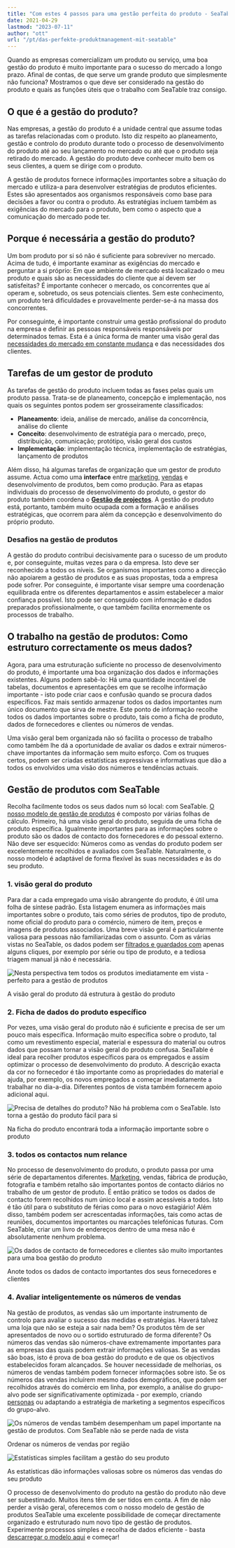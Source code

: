 ```yaml
---
title: "Com estes 4 passos para uma gestão perfeita do produto - SeaTable"
date: 2021-04-29
lastmod: "2023-07-11"
author: "ott"
url: "/pt/das-perfekte-produktmanagement-mit-seatable"
---
```


Quando as empresas comercializam um produto ou serviço, uma boa gestão do produto é muito importante para o sucesso do mercado a longo prazo. Afinal de contas, de que serve um grande produto que simplesmente não funciona? Mostramos o que deve ser considerado na gestão do produto e quais as funções úteis que o trabalho com SeaTable traz consigo.

## O que é a gestão do produto?

Nas empresas, a gestão do produto é a unidade central que assume todas as tarefas relacionadas com o produto. Isto diz respeito ao planeamento, gestão e controlo do produto durante todo o processo de desenvolvimento do produto até ao seu lançamento no mercado ou até que o produto seja retirado do mercado. A gestão do produto deve conhecer muito bem os seus clientes, a quem se dirige com o produto.

A gestão de produtos fornece informações importantes sobre a situação do mercado e utiliza-a para desenvolver estratégias de produtos eficientes. Estes são apresentados aos organismos responsáveis como base para decisões a favor ou contra o produto. As estratégias incluem também as exigências do mercado para o produto, bem como o aspecto que a comunicação do mercado pode ter.

## Porque é necessária a gestão do produto?

Um bom produto por si só não é suficiente para sobreviver no mercado. Acima de tudo, é importante examinar as exigências do mercado e perguntar a si próprio: Em que ambiente de mercado está localizado o meu produto e quais são as necessidades do cliente que aí devem ser satisfeitas? É importante conhecer o mercado, os concorrentes que aí operam e, sobretudo, os seus potenciais clientes. Sem este conhecimento, um produto terá dificuldades e provavelmente perder-se-á na massa dos concorrentes.

Por conseguinte, é importante construir uma gestão profissional do produto na empresa e definir as pessoas responsáveis responsáveis por determinados temas. Esta é a única forma de manter uma visão geral das [necessidades do mercado em constante mudança](https://www.reckliesmp.de/veraenderungen-im-markt/) e das necessidades dos clientes.

## Tarefas de um gestor de produto

As tarefas de gestão do produto incluem todas as fases pelas quais um produto passa. Trata-se de planeamento, concepção e implementação, nos quais os seguintes pontos podem ser grosseiramente classificados:

- **Planeamento**: ideia, análise de mercado, análise da concorrência, análise do cliente
- **Conceito**: desenvolvimento de estratégia para o mercado, preço, distribuição, comunicação; protótipo, visão geral dos custos
- **Implementação**: implementação técnica, implementação de estratégias, lançamento de produtos

Além disso, há algumas tarefas de organização que um gestor de produto assume. Actua como uma **interface** entre [marketing](https://seatable.io/pt/marketing/), [vendas](https://seatable.io/pt/vertrieb/) e desenvolvimento de produtos, bem como produção. Para as etapas individuais do processo de desenvolvimento do produto, o gestor do produto também coordena o **[Gestão de projectos](https://seatable.io/pt/projektmanagement/)**. A gestão do produto está, portanto, também muito ocupada com a formação e análises estratégicas, que ocorrem para além da concepção e desenvolvimento do próprio produto.

### Desafios na gestão de produtos

A gestão do produto contribui decisivamente para o sucesso de um produto e, por conseguinte, muitas vezes para o da empresa. Isto deve ser reconhecido a todos os níveis. Se organismos importantes como a direcção não apoiarem a gestão de produtos e as suas propostas, toda a empresa pode sofrer. Por conseguinte, é importante visar sempre uma coordenação equilibrada entre os diferentes departamentos e assim estabelecer a maior confiança possível. Isto pode ser conseguido com informação e dados preparados profissionalmente, o que também facilita enormemente os processos de trabalho.

## O trabalho na gestão de produtos: Como estruturo correctamente os meus dados?

Agora, para uma estruturação suficiente no processo de desenvolvimento do produto, é importante uma boa organização dos dados e informações existentes. Alguns podem sabê-lo: Há uma quantidade incontável de tabelas, documentos e apresentações em que se recolhe informação importante - isto pode criar caos e confusão quando se procura dados específicos. Faz mais sentido armazenar todos os dados importantes num único documento que sirva de mestre. Este ponto de informação recolhe todos os dados importantes sobre o produto, tais como a ficha de produto, dados de fornecedores e clientes ou números de vendas.

Uma visão geral bem organizada não só facilita o processo de trabalho como também lhe dá a oportunidade de avaliar os dados e extrair números-chave importantes da informação sem muito esforço. Com os truques certos, podem ser criadas estatísticas expressivas e informativas que dão a todos os envolvidos uma visão dos números e tendências actuais.

## Gestão de produtos com SeaTable

Recolha facilmente todos os seus dados num só local: com SeaTable. [O nosso modelo de gestão de produtos](https://seatable.io/pt/vorlage/mo8j3bg_qqkig0v-xx2fmq/) é composto por várias folhas de cálculo. Primeiro, há uma visão geral do produto, seguida de uma ficha de produto específica. Igualmente importantes para as informações sobre o produto são os dados de contacto dos fornecedores e do pessoal externo. Não deve ser esquecido: Números como as vendas do produto podem ser excelentemente recolhidos e avaliados com SeaTable. Naturalmente, o nosso modelo é adaptável de forma flexível às suas necessidades e às do seu produto.

### 1\. visão geral do produto

Para dar a cada empregado uma visão abrangente do produto, é útil uma folha de síntese padrão. Esta listagem enumera as informações mais importantes sobre o produto, tais como séries de produtos, tipo de produto, nome oficial do produto para o comércio, número de item, preços e imagens de produtos associados. Uma breve visão geral é particularmente valiosa para pessoas não familiarizadas com o assunto. Com as várias vistas no SeaTable, os dados podem ser [filtrados e guardados com](https://seatable.io/pt/docs/handbuch/seatable-nutzen/gruppierung-sortierung-filter/) apenas alguns cliques, por exemplo por série ou tipo de produto, e a tediosa triagem manual já não é necessária.

![Nesta perspectiva tem todos os produtos imediatamente em vista - perfeito para a gestão de produtos](images/Range-View_2.jpg)

A visão geral do produto dá estrutura à gestão do produto

### 2\. Ficha de dados do produto específico

Por vezes, uma visão geral do produto não é suficiente e precisa de ser um pouco mais específica. Informação muito específica sobre o produto, tal como um revestimento especial, material e espessura do material ou outros dados que possam tornar a visão geral do produto confusa. SeaTable é ideal para recolher produtos específicos para os empregados e assim optimizar o processo de desenvolvimento do produto. A descrição exacta da cor no fornecedor é tão importante como as propriedades do material e ajuda, por exemplo, os novos empregados a começar imediatamente a trabalhar no dia-a-dia. Diferentes pontos de vista também fornecem apoio adicional aqui.

![Precisa de detalhes do produto? Não há problema com o SeaTable. Isto torna a gestão do produto fácil para si](images/Product-Data_1.jpg)

Na ficha do produto encontrará toda a informação importante sobre o produto

### 3\. todos os contactos num relance

No processo de desenvolvimento do produto, o produto passa por uma série de departamentos diferentes. [Marketing](https://seatable.io/pt/marketing/), vendas, fábrica de produção, fotografia e também retalho são importantes pontos de contacto diários no trabalho de um gestor de produto. É então prático se todos os dados de contacto forem recolhidos num único local e assim acessíveis a todos. Isto é tão útil para o substituto de férias como para o novo estagiário! Além disso, também podem ser acrescentadas informações, tais como actas de reuniões, documentos importantes ou marcações telefónicas futuras. Com SeaTable, criar um livro de endereços dentro de uma mesa não é absolutamente nenhum problema.

![Os dados de contacto de fornecedores e clientes são muito importantes para uma boa gestão do produto](images/Suppliers-and-Contacts.jpg)

Anote todos os dados de contacto importantes dos seus fornecedores e clientes

### 4\. Avaliar inteligentemente os números de vendas

Na gestão de produtos, as vendas são um importante instrumento de controlo para avaliar o sucesso das medidas e estratégias. Haverá talvez uma loja que não se esteja a sair nada bem? Os produtos têm de ser apresentados de novo ou o sortido estruturado de forma diferente? Os números das vendas são números-chave extremamente importantes para as empresas das quais podem extrair informações valiosas. Se as vendas são boas, isto é prova de boa gestão do produto e de que os objectivos estabelecidos foram alcançados. Se houver necessidade de melhorias, os números de vendas também podem fornecer informações sobre isto. Se os números das vendas incluírem mesmo dados demográficos, que podem ser recolhidos através do comércio em linha, por exemplo, a análise do grupo-alvo pode ser significativamente optimizada - por exemplo, criando [personas](https://www.reachx.de/6-punkte-anleitung-zur-erstellung-individueller-personas/) ou adaptando a estratégia de marketing a segmentos específicos do grupo-alvo.

![Os números de vendas também desempenham um papel importante na gestão de produtos. Com SeaTable não se perde nada de vista](images/Sales_1.jpg)

Ordenar os números de vendas por região

![Estatísticas simples facilitam a gestão do seu produto](images/Statistics-1.jpg)

As estatísticas dão informações valiosas sobre os números das vendas do seu produto

O processo de desenvolvimento do produto na gestão do produto não deve ser subestimado. Muitos itens têm de ser tidos em conta. A fim de não perder a visão geral, oferecemos com o nosso modelo de gestão de produtos SeaTable uma excelente possibilidade de começar directamente organizado e estruturado num novo tipo de gestão de produtos. Experimente processos simples e recolha de dados eficiente - basta [descarregar o modelo aqui](https://seatable.io/pt/vorlage/mo8j3bg_qqkig0v-xx2fmq/) e começar!
